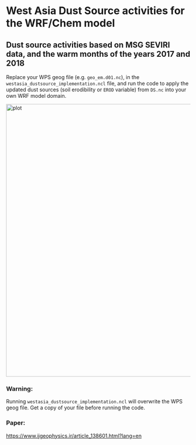 # West Asia Dust Source activities for the WRF/Chem model

## Dust source activities based on MSG SEVIRI data, and the warm months of the years 2017 and 2018

Replace your WPS geog file (e.g. `geo_em.d01.nc`), in the `westasia_dustsource_implementation.ncl` file, and run the code to apply the updated dust sources (soil erodibility or `EROD` variable) from `DS.nc` into your own WRF model domain.

<img width="858" height="745" alt="plot" src="https://github.com/user-attachments/assets/dcb13e99-81f2-49e1-b872-99e53cbd8abd" />


### Warning:
Running `westasia_dustsource_implementation.ncl` will overwrite the WPS geog file. Get a copy of your file before running the code.

### Paper:
https://www.ijgeophysics.ir/article_138601.html?lang=en
